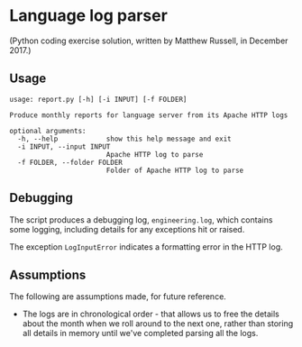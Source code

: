# Language log parser

(Python coding exercise solution, written by Matthew Russell, in December 2017.)

## Usage

    usage: report.py [-h] [-i INPUT] [-f FOLDER]

    Produce monthly reports for language server from its Apache HTTP logs

    optional arguments:
      -h, --help            show this help message and exit
      -i INPUT, --input INPUT
                            Apache HTTP log to parse
      -f FOLDER, --folder FOLDER
                            Folder of Apache HTTP log to parse

## Debugging

The script produces a debugging log, `engineering.log`, which contains some
logging, including details for any exceptions hit or raised.

The exception `LogInputError` indicates a formatting error in the HTTP log.

## Assumptions

The following are assumptions made, for future reference.

* The logs are in chronological order - that allows us to free the details
  about the month when we roll around to the next one, rather than storing all
  details in memory until we've completed parsing all the logs.
